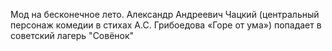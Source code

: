 Мод на бесконечное лето. Александр Андреевич Чацкий (центральный персонаж комедии в стихах А.С. Грибоедова «Горе от ума») попадает в советский лагерь "Совёнок"
